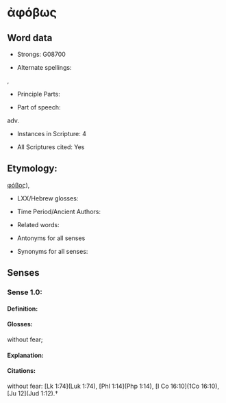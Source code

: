 # ἀφόβως

<!-- Status: S2=NeedsEdits -->
<!-- Lexica used for edits:   -->

## Word data

* Strongs: G08700

* Alternate spellings:

,

* Principle Parts: 


* Part of speech: 

adv.

* Instances in Scripture: 4

* All Scriptures cited: Yes

## Etymology: 

[φόβος]()),

* LXX/Hebrew glosses: 


* Time Period/Ancient Authors: 


* Related words: 

* Antonyms for all senses

* Synonyms for all senses: 


## Senses 


### Sense  1.0: 

#### Definition: 

#### Glosses: 

without fear; 

#### Explanation: 


#### Citations: 

without fear: [Lk 1:74](Luk 1:74), [Phl 1:14](Php 1:14), [I Co 16:10](1Co 16:10), [Ju 12](Jud 1:12).†
